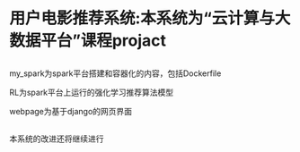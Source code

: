 # 用户电影推荐系统:本系统为“云计算与大数据平台”课程projact

## 

my_spark为spark平台搭建和容器化的内容，包括Dockerfile

RL为spark平台上运行的强化学习推荐算法模型

webpage为基于django的网页界面

##

本系统的改进还将继续进行
